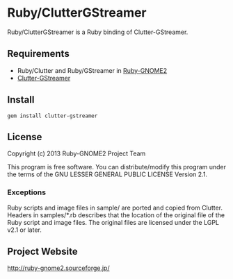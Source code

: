 # Ruby/ClutterGStreamer

Ruby/ClutterGStreamer is a Ruby binding of Clutter-GStreamer.

## Requirements

* Ruby/Clutter and Ruby/GStreamer in
  [Ruby-GNOME2](http://ruby-gnome2.sourceforge.jp/)
* [Clutter-GStreamer](http://blogs.gnome.org/clutter/)

## Install

    gem install clutter-gstreamer

## License

Copyright (c) 2013 Ruby-GNOME2 Project Team

This program is free software. You can distribute/modify this program
under the terms of the GNU LESSER GENERAL PUBLIC LICENSE Version 2.1.

### Exceptions

Ruby scripts and image files in sample/ are ported and copied from
Clutter. Headers in samples/*.rb describes that the location of the
original file of the Ruby script and image files. The original files
are licensed under the LGPL v2.1 or later.

## Project Website

http://ruby-gnome2.sourceforge.jp/
